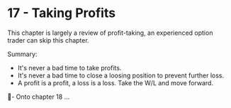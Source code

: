 # 17 - Taking Profits

This chapter is largely a review of profit-taking, an experienced option trader can skip this chapter.

Summary:
- It's never a bad time to take profits.
- It's never a bad time to close a loosing position to prevent further loss.
- A profit is a profit, a loss is a loss. Take the W/L and move forward.

🤞- Onto chapter 18 ...
